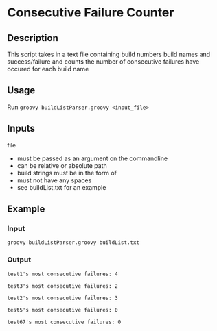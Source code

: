 # Consecutive Failure Counter
## Description
This script takes in a text file containing build numbers build names and success/failure and counts the number of consecutive failures have occured for each build name
## Usage
Run `groovy buildListParser.groovy <input_file>`
## Inputs
file
* must be passed as an argument on the commandline
* can be relative or absolute path
* build strings must be in the form of <build-number> <build-name> <success-or-fail>
* <build-name> must not have any spaces
* see buildList.txt for an example
## Example
### Input
`groovy buildListParser.groovy buildList.txt`
### Output

	test1's most consecutive failures: 4
    
    test3's most consecutive failures: 2
    
    test2's most consecutive failures: 3
    
    test5's most consecutive failures: 0
    
    test67's most consecutive failures: 0
